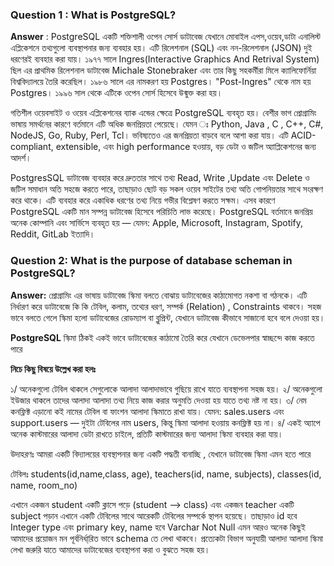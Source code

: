 ### Question 1 : What is PostgreSQL?

**Answer** : PostgreSQL একটি শক্তিশালী ওপেন সোর্স ডাটাবেজ যেখানে মোবাইল এপস,ওয়েব,ডাটা এনালিস্ট এপ্লিকেশনে তথ্যগুলো ব্যবস্থাপনার জন্য ব্যবহার হয়। এটি রিলেশনাল (SQL) এবং নন-রিলেশনাল (JSON) দুই ধরণেরই ব্যবহার করা যায়। ১৯৭৭ সালে Ingres(Interactive Graphics And Retrival System) ছিল এর প্রাথমিক রিলেশনাল ডাটাবেজ Michale Stonebraker এবং তার কিছু সহকর্মীরা মিলে ক্যালিফোর্নিয়া বিশ্ববিদ্যালয়ে তৈরি করেছিল। ১৯৮৬ সালে এর নামকরণ হয় Postgres। "Post-Ingres" থেকে নাম হয় Postgres। ১৯৯৬ সাল থেকে এটিকে ওপেন সোর্স হিসেবে উন্মুক্ত করা হয়।

গতিশীল ওয়েবসাইট ও ওয়েব এপ্লিকেশনের ব্যাক এন্ডের ক্ষেত্রে PostgreSQL ব্যবহৃত হয়। বেশীর ভাগ প্রোগ্রামিং ভাষায় সমর্থনের কারণে বর্তমানে এটি অধিক জনপ্রিয়তা পেয়েছে। যেমন ঃ Python, Java , C , C++, C#, NodeJS, Go, Ruby, Perl, Tcl। ভবিষ্যতেও এর জনপ্রিয়তা বাড়বে বলে আশা করা যায়। এটি ACID-compliant, extensible, এবং high performance হওয়ায়, বড় ডেটা ও জটিল অ্যাপ্লিকেশনের জন্য আদর্শ।

PostgresSQL ডাটাবেজ ব্যবহার করে দ্রুততার সাথে তথ্য Read, Write ,Update এবং Delete ও জটিল সমাধান অতি সহজে করতে পারে, তাছাড়াও ছোট বড় সকল ওয়েব সাইটের তথ্য অতি গোপনিয়তার সাথে সংরক্ষণ করে থাকে। এটি ব্যবহার করে একাধিক ধরণের তথ্য নিয়ে গভীর বিশ্লেষণ করতে সক্ষম। এসব কারণে PostgreSQL একটি মান সম্পন্ন ডাটাবেজ হিসেবে পরিচিতি লাভ করেছে। PostgreSQL বর্তমানে জনপ্রিয় অনেক কোম্পানি এবং সার্ভিসে ব্যবহৃত হয় — যেমন: Apple, Microsoft, Instagram, Spotify, Reddit, GitLab ইত্যাদি।

### Question 2: What is the purpose of database scheman in PostgreSQL?

**Answer:** প্রোগ্রামিং এর ভাষায় ডাটাবেজ স্কিমা বলতে বোঝায় ডাটাবেজের কাঠামোগত নকশা বা গঠনকে। এটি নির্ধারণ করে ডাটাবেজে কি কি টেবিল, কলাম, তথ্যের ধরণ, সম্পর্ক (Relation) , Constraints থাকবে। সহজ ভাবে বলতে গেলে স্কিমা হলো ডাটাবেজের রোডম্যাপ বা ব্লুপ্রিন্ট, যেখানে ডাটাবেজ কীভাবে সাজানো হবে বলে দেওয়া হয়।

**PostgreSQL** স্কিমা ঠিকই একই ভাবে ডাটাবেজের কাঠামো তৈরি করে যেখানে ডেভেলপার স্বাচ্ছন্দে কাজ করতে পারে

**নিচে কিছু বিষয়ে উল্লেখ করা হলঃ**

১/ অনেকগুলো টেবিল থাকলে সেগুলোকে আলাদা আলাদাভাবে গুছিয়ে রাখে যাতে ব্যবস্থাপনা সহজ হয়।
২/ অনেকগুলো ইউজার থাকলে তাদের আলাদা আলাদা তথ্য নিয়ে কাজ করার অনুমতি দেওয়া হয় যাতে তথ্য নষ্ট না হয়।
৩/ নেম কনফ্লিক্ট এড়ানো কই নামের টেবিল বা ফাংশন আলাদা স্কিমাতে রাখা যায়।
যেমন:
sales.users এবং support.users — দুইটা টেবিলের নাম users, কিন্তু স্কিমা আলাদা হওয়ায় কনফ্লিক্ট হয় না।
৪/ একই অ্যাপে অনেক কাস্টমারের আলাদা ডেটা রাখতে চাইলে, প্রতিটি কাস্টমারের জন্য আলাদা স্কিমা ব্যবহার করা যায়।

উদাহরণঃ আমরা একটি বিদ্যালয়ের ব্যবস্থাপনার জন্য একটি পদ্ধতী বানাচ্ছি , যেখানে ডাটাবেজ স্কিমা এমন হতে পারে

টেবিলঃ
students(id,name,class, age),
teachers(id, name, subjects),
classes(id, name, room_no)

এখানে একজন student একটি ক্লাসে পড়ে (student --> class) এবং একজন teacher একটি subject পড়ান এখানে একটি টেবিলের সাথে আরেকটি টেবিলের সম্পর্কে স্থাপন হয়েছে। তাছাড়াও id হবে Integer type এবং primary key, name হবে Varchar Not Null এমন আরও অনেক কিছুই আমাদের প্রয়োজন মন পূর্বনির্ধা্রিত ভাবে schema তে লেখা থাকবে। প্রত্যেকটা বিভাগ অনুযায়ী আলাদা আলাদা স্কিমা লেখা জরুরি যাতে আমাদের ডাটাবেজের ব্যবস্থাপনা করা ও বুঝতে সহজ হয়।
